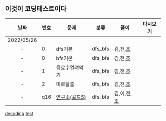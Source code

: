 ## 이것이 코딩테스트이다

날짜 | 번호 | 문제 | 분류 | 풀이 | 다시보기
:---: |--- |--- |--- |---|:---:|
2022/05/26 | | | | | | 
-|  0   | dfs기본 |dfs_bfs| 김,전,[조](./조우석/dfs_bfs/dfs기본.py) | | 
-|  0   | bfs기본 | dfs_bfs | 김,전,[조](../main/조우석/dfs_bfs/bfs기본.py) | | 
-|  1   | 음료수얼려먹기 | dfs_bfs | 김,전,[조](../main/조우석/dfs_bfs/음료수얼려먹기.py) | | 
-|  2   | 미로탈출 | dfs_bfs | 김,전,[조](../main/조우석/dfs_bfs/미로탈출.py) | | 
-|  q16  | [연구소(골드5)](https://www.acmicpc.net/problem/14502) | dfs_bfs | 김,이,전,[조](../main/조우석/dfs_bfs/연구소.py) | | 

[decoding](https://meyerweb.com/eric/tools/dencoder/)
[test](주소)
